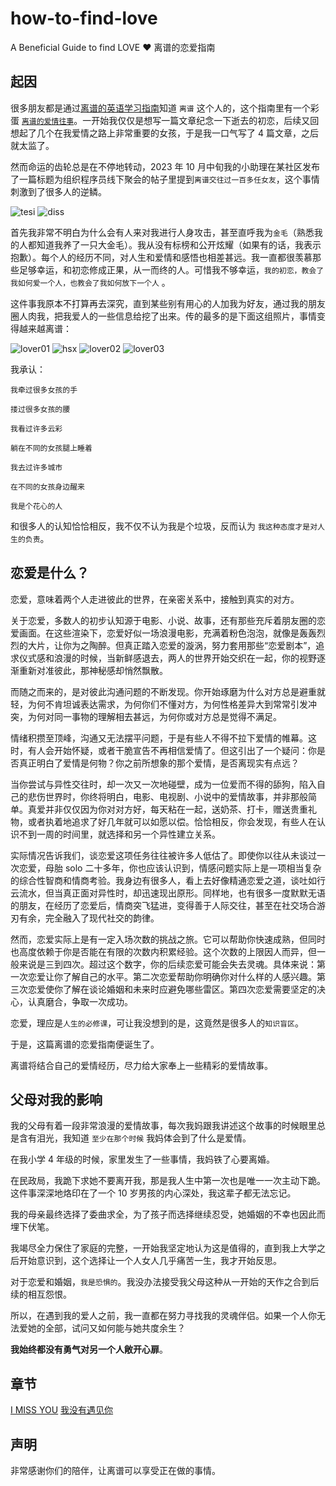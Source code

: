 # how-to-find-love

A Beneficial Guide to find LOVE ❤️ 离谱的恋爱指南

## 起因

很多朋友都是通过[离谱的英语学习指南](https://github.com/byoungd/English-level-up-tips)知道 `离谱` 这个人的，这个指南里有一个彩蛋 [`离谱的爱情往事`](https://github.com/byoungd/English-level-up-tips/tree/master/part-3)。一开始我仅仅是想写一篇文章纪念一下逝去的初恋，后续又回想起了几个在我爱情之路上非常重要的女孩，于是我一口气写了 4 篇文章，之后就太监了。

然而命运的齿轮总是在不停地转动，2023 年 10 月中旬我的小助理在某社区发布了一篇标题为组织程序员线下聚会的帖子里提到`离谱交往过一百多任女友`，这个事情刺激到了很多人的逆鳞。

![tesi](/assets/testi.jpg)
![diss](/assets/diss.png)

首先我非常不明白为什么会有人来对我进行人身攻击，甚至直呼我为`金毛`（熟悉我的人都知道我养了一只大金毛）。我从没有标榜和公开炫耀（如果有的话，我表示抱歉）。每个人的经历不同，对人生和爱情和感悟也相差甚远。我一直都很羡慕那些足够幸运，和初恋修成正果，从一而终的人。可惜我不够幸运，`我的初恋，教会了我如何爱一个人，也教会了我如何放下一个人` 。

这件事我原本不打算再去深究，直到某些别有用心的人加我为好友，通过我的朋友圈人肉我，把我爱人的一些信息给挖了出来。传的最多的是下面这组照片，事情变得越来越离谱：

![lover01](/assets/lover01.png)
![hsx](/assets/hsx.jpg)
![lover02](/assets/lover02.png)
![lover03](/assets/lover03.png)

我承认：

```
我牵过很多女孩的手

搂过很多女孩的腰

我看过许多云彩

躺在不同的女孩腿上睡着

我去过许多城市

在不同的女孩身边醒来

我是个花心的人
```

和很多人的认知恰恰相反，我不仅不认为我是个垃圾，反而认为 `我这种态度才是对人生的负责`。

## 恋爱是什么？

恋爱，意味着两个人走进彼此的世界，在亲密关系中，接触到真实的对方。

关于恋爱，多数人的初步认知源于电影、小说、故事，还有那些充斥着朋友圈的恋爱画面。在这些渲染下，恋爱好似一场浪漫电影，充满着粉色泡泡，就像是轰轰烈烈的大片，让你为之陶醉。但真正踏入恋爱的漩涡，努力套用那些“恋爱剧本”，追求仪式感和浪漫的时候，当新鲜感退去，两人的世界开始交织在一起，你的视野逐渐重新对准彼此，那神秘感却悄然飘散。

而随之而来的，是对彼此沟通问题的不断发现。你开始琢磨为什么对方总是避重就轻，为何不肯坦诚表达需求，为何你们不懂对方，为何性格差异大到常常引发冲突，为何对同一事物的理解相去甚远，为何你或对方总是觉得不满足。

情绪积攒至顶峰，沟通又无法摆平问题，于是有些人不得不拉下爱情的帷幕。这时，有人会开始怀疑，或者干脆宣告不再相信爱情了。但这引出了一个疑问：你是否真正明白了爱情是何物？你之前所想象的那个爱情，是否离现实有点远？

当你尝试与异性交往时，却一次又一次地碰壁，成为一位爱而不得的舔狗，陷入自己的悲伤世界时，你终将明白，电影、电视剧、小说中的爱情故事，并非那般简单。真爱并非仅仅因为你对对方好，每天粘在一起，送奶茶、打卡，赠送贵重礼物，或者执着地追求了好几年就可以如愿以偿。恰恰相反，你会发现，有些人在认识不到一周的时间里，就选择和另一个异性建立关系。

实际情况告诉我们，谈恋爱这项任务往往被许多人低估了。即使你以往从未谈过一次恋爱，母胎 solo 二十多年，你也应该认识到，情感问题实际上是一项相当复杂的综合性智商和情商考验。我身边有很多人，看上去好像精通恋爱之道，谈吐如行云流水，但当真正面对异性时，却迅速现出原形。同样地，也有很多一度默默无语的朋友，在经历了恋爱后，情商突飞猛进，变得善于人际交往，甚至在社交场合游刃有余，完全融入了现代社交的韵律。

然而，恋爱实际上是有一定入场次数的挑战之旅。它可以帮助你快速成熟，但同时也高度依赖于你是否能在有限的次数内积累经验。这个次数的上限因人而异，但一般来说是三到四次。超过这个数字，你的后续恋爱可能会失去灵魂。具体来说：第一次恋爱让你了解自己的水平。第二次恋爱帮助你明确你对什么样的人感兴趣。第三次恋爱使你了解在谈论婚姻和未来时应避免哪些雷区。第四次恋爱需要坚定的决心，认真磨合，争取一次成功。

恋爱，理应是`人生的必修课`，可让我没想到的是，这竟然是很多人的`知识盲区`。

于是，这篇离谱的恋爱指南便诞生了。

离谱将结合自己的爱情经历，尽力给大家奉上一些精彩的爱情故事。

## 父母对我的影响

我的父母有着一段非常浪漫的爱情故事，每次我妈跟我讲述这个故事的时候眼里总是含有泪光，我知道 `至少在那个时候` 我妈体会到了什么是爱情。

在我小学 4 年级的时候，家里发生了一些事情，我妈铁了心要离婚。

在民政局，我跪下求她不要离开我，那是我人生中第一次也是唯一一次主动下跪。这件事深深地烙印在了一个 10 岁男孩的内心深处，我这辈子都无法忘记。

我的母亲最终选择了委曲求全，为了孩子而选择继续忍受，她婚姻的不幸也因此而埋下伏笔。

我竭尽全力保住了家庭的完整，一开始我坚定地认为这是值得的，直到我上大学之后开始意识到，这个选择让一个人女人几乎痛苦一生，我才开始反思。

对于恋爱和婚姻，`我是恐惧的`。我没办法接受我父母这种从一开始的天作之合到后续的相互怨恨。

所以，在遇到我的爱人之前，我一直都在努力寻找我的灵魂伴侣。如果一个人你无法爱她的全部，试问又如何能与她共度余生？

**我始终都没有勇气对另一个人敞开心扉**。

## 章节

[I MISS YOU](/story/01_I_miss_you.EN.md)
[我没有遇见你](/story/01_I_miss_you.CN.md)

## 声明

非常感谢你们的陪伴，让离谱可以享受正在做的事情。
